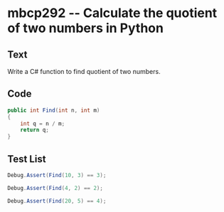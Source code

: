 # mbcp292 -- Calculate the quotient of two numbers in Python

## Text

Write a C# function to find quotient of two numbers.

## Code

```csharp
public int Find(int n, int m)  
{  
    int q = n / m;  
    return q;  
}
```

## Test List

```csharp
Debug.Assert(Find(10, 3) == 3);
```

```csharp
Debug.Assert(Find(4, 2) == 2);
```

```csharp
Debug.Assert(Find(20, 5) == 4);
```
